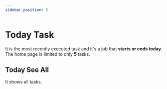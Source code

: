 ```yaml
---
sidebar_position: 5
---
```


# Today Task

It is the most recently executed task and it's a job that **starts or ends today**. The home page is limited to only **5** tasks.

## Today See All

It shows all tasks.

